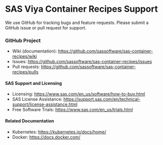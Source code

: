 # SAS Viya Container Recipes Support
We use GitHub for tracking bugs and feature requests. 
Please submit a GitHub issue or pull request for support.

### GitHub Project ####
- Wiki (documentation): https://github.com/sassoftware/sas-container-recipes/wiki
- Issues: https://github.com/sassoftware/sas-container-recipes/issues
- Pull requests: https://github.com/sassoftware/sas-container-recipes/pulls

#### SAS Support and Licensing ####
- Licensing: https://www.sas.com/en_us/software/how-to-buy.html
- SAS License Assistance: https://support.sas.com/en/technical-support/license-assistance.html
- Free Software Trials: https://www.sas.com/en_us/trials.html

#### Related Documentation ####
- Kubernetes: https://kubernetes.io/docs/home/
- Docker: https://docs.docker.com/